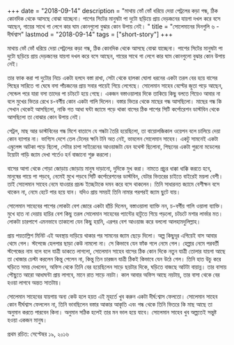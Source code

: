 +++
date = "2018-09-14"
description = "মাথায় ভোঁ ভোঁ ধরিয়ে দেয়া পেট্রলের কড়া গন্ধ, ঠিক কোনদিক থেকে আসছে বোঝা যাচ্ছেনা। পাশের সিটের মানুষটা পা দুটো ছড়িয়ে প্রায় দেড়জনের যায়গা দখল করে বসে আছেন, গায়ের সাথে গা লেগে কার ঘাম কোনগুলো বুঝার কোন উপায় নেই। "
title = "সোলেমানের দিনগুলি ৬ - দীর্ঘশ্বাস"
lastmod = "2018-09-14"
tags = ["short-story"]
+++
 
মাথায় ভোঁ ভোঁ ধরিয়ে দেয়া পেট্রলের কড়া গন্ধ, ঠিক কোনদিক থেকে আসছে বোঝা যাচ্ছেনা। পাশের সিটের মানুষটা পা দুটো ছড়িয়ে প্রায় দেড়জনের যায়গা দখল করে বসে আছেন, গায়ের সাথে গা লেগে কার ঘাম কোনগুলো বুঝার কোন উপায় নেই।

তার ফাক করা পা দুটোর নিচে একটা হলদে বস্তা রাখা, সেটা থেকে হালকা ঘোলা ধরনের একটা তরল বের হয়ে বাসের পিছের সারিতে গা ঘেষে বসা পাঁচজনের প্রায় সবার পায়েই গিয়ে লেগেছে। সোলেমান সাহেব বেল্টের জুতা পড়ে আছেন, সেন্ডেল পরে যারা বসা তাদের পা চটচটে হয়ে গেছে। একজন বস্তাওয়ালার দিকে তাকিয়ে কিছু বলতে গিয়েও আবার না বলে মুখের ভিতর রেখে চ-বর্গীয় কোন একটা গালি দিলেন। বস্তার ভিতর থেকে মাছের গন্ধ আসছিলো। মাছের গন্ধ কি সেখান থেকেই আসছিলো, নাকি গত আধা ঘন্টা জ্যামে পড়ে থাকা বাসের ঠিক পাশের সিটি কর্পোরেশন ডাস্টবিন থেকে আসছিলো তা বোঝার কোন উপায় নেই।

পেট্রল, মাছ আর ডাস্টবিনের গন্ধ মিশে বাতাসে যে গন্ধটা তৈরি হয়েছিলো, তা বায়োলজিকাল ওয়েপন বলে চালিয়ে দেয়া কোন ব্যাপার না। ভাগ্যিস দেশে তেল টেলের ক্ষনি টনি অত নেই, ভাবলেন সোলেমান সাহেব।
একটু সামনেই একটা এম্বুলেন্স আটকা পড়ে ছিলো, সেটার চাপা সাইরেনের আওয়াজটা যেন যথেস্ট ছিলোনা, পিছনের একটা পুরনো মডেলের টয়োটা গাড়ি জ্যাম দেখা শর্তেও হর্ন বাজানো শুরু করলো।

বাসের আগা থেকে গোড়া জোড়ায় জোড়ায় মানুষ দাড়ানো, দুদিকে মুখ করা।
নামতে প্রচুর ধাক্কা ধাক্কি করতে হবে, মানুষের পায়ে পা পড়বে, নেমেই মুখে পড়বে সিটি কর্পোরেশনের ডাস্টবিন, যেটার ভিতরের চাইতে বাইরেই ময়লা বেশী।
তাই সোলেমান সাহেব নেমে যাওয়ার প্রচন্ড ইচ্ছেটাকে দমন করে বসে থাকলেন। তিনি সাধারনত জ্যামে বেশীক্ষন বসে থাকেন না, নেমে হেটে পার হয়ে যান। যদিও প্রায় সময়ই তিনি নামার পরপরই জ্যাম ছুটে যায়।

সোলেমান সাহেবের পাশের লোকটা বেশ জোরে একটা হাঁচি দিলেন, বস্তাওয়ালা ব্যাক্তি নন, চ-বর্গীয় গালি ওয়ালা ব্যাক্তি। মুখে হাত না দেয়ায় হাচির বেশ কিছু তরল সোলেমান সাহেবের প্যান্টের হাটুতে গিয়ে পড়লো, চটচটে মশার লার্ভার মত। লোকটা চারপাশে এমনভাবে তাকালো যেন কিছু হয়নি, এরপর বেশ আওয়াজ করে বললো আলহামদুলিল্লাহ।

প্রায় পয়তাল্লিশ মিনিট এই অবস্থায় দাড়িয়ে থাকার পর সামনের জ্যাম ছেড়ে দিলো।
অল্প কিছুদূর এগিয়েই বাস আবার থেমে গেল।
স্টপেজে হেলপার ছাড়া কেউ নামলো না। সে কিভাবে যেন ফাঁক গলে নেমে গেল।
হেল্পার নেমে পরবর্তী স্টপেজের নাম বলে বলে যাত্রী ডাকতে লাগলো, সোলেমান সাহেব বাসের ঠিক কোন দিকে নতুন যাত্রী তোলার যায়গা আছে তা খোজার চেস্টা করলেন কিন্তু পেলেন না, কিন্তু তিন চারজন যাত্রী ঠিকই কিভাবে যেন উঠে গেল।
তিনি হাত উচু করে ঘড়িতে সময় দেখলেন,
অফিস থেকে তিনি বের হয়েছিলেন সাড়ে ছয়টার দিকে, ঘড়িতে বাজছে আটটা বায়ান্ন।
তার বাসায় পৌছুতে আরো আধাঘন্টা প্রায় লাগবে, মানে রাত সাড়ে নয়টা।
কাল আবার অফিস আছে নয়টায়,
তার বাসা থেকে বের হওয়া লাগবে অন্তত সাতটায়।

সোলেমান সাহেবের যায়গায় অন্য কেউ হলে হয়ত এই মূহর্তে খুব করুন একটা দীর্ঘ:শ্বাস ফেলতো। সোলেমান সাহেব কোন দীর্ঘশ্বাস ফেললেন না, তিনি ভাবছিলেন বস্তার আকার আকৃতি এবং গন্ধ থেকে তিনি ভিতরে কি মাছ আছে তা অনুমান করতে পারবেন কিনা। অনুমান সঠিক হলেই তার মন ভাল হয়ে যাবে। সোলেমান সাহেব খুব অল্পতেই সন্তুষ্ট হওয়া একজন মানুষ।

প্রথম রচিত: সেপ্টেম্বর ১৯, ২০১৬
